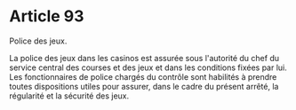 # Article 93

Police des jeux.

La police des jeux dans les casinos est assurée sous l'autorité du chef du service central des courses et des jeux et dans les conditions fixées par lui. Les fonctionnaires de police chargés du contrôle sont habilités à prendre toutes dispositions utiles pour assurer, dans le cadre du présent arrêté, la régularité et la sécurité des jeux.

